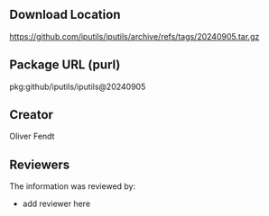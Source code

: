 ## Download Location

https://github.com/iputils/iputils/archive/refs/tags/20240905.tar.gz

## Package URL (purl)

pkg:github/iputils/iputils@20240905

## Creator

Oliver Fendt

## Reviewers

The information was reviewed by:

* add reviewer here
